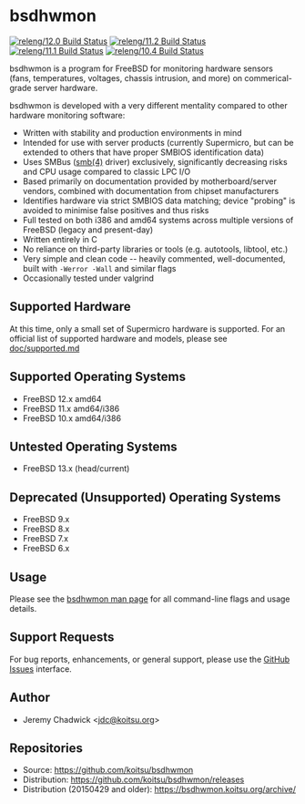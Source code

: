 # bsdhwmon

[![releng/12.0 Build Status](https://api.cirrus-ci.com/github/koitsu/bsdhwmon.svg?task=releng_12_0)](https://cirrus-ci.com/github/koitsu/bsdhwmon)
[![releng/11.2 Build Status](https://api.cirrus-ci.com/github/koitsu/bsdhwmon.svg?task=releng_11_2)](https://cirrus-ci.com/github/koitsu/bsdhwmon)
[![releng/11.1 Build Status](https://api.cirrus-ci.com/github/koitsu/bsdhwmon.svg?task=releng_11_1)](https://cirrus-ci.com/github/koitsu/bsdhwmon)
[![releng/10.4 Build Status](https://api.cirrus-ci.com/github/koitsu/bsdhwmon.svg?task=releng_10_4)](https://cirrus-ci.com/github/koitsu/bsdhwmon)

bsdhwmon is a program for FreeBSD for monitoring hardware sensors (fans, temperatures, voltages, chassis intrusion, and more) on commerical-grade server hardware.

bsdhwmon is developed with a very different mentality compared to other hardware monitoring software:

* Written with stability and production environments in mind
* Intended for use with server products (currently Supermicro, but can be extended to others that have proper SMBIOS identification data)
* Uses SMBus ([smb(4)](https://www.freebsd.org/cgi/man.cgi?query=smb&apropos=0&sektion=0&manpath=FreeBSD+11.1-stable&arch=default&format=html) driver) exclusively, significantly decreasing risks and CPU usage compared to classic LPC I/O
* Based primarily on documentation provided by motherboard/server vendors, combined with documentation from chipset manufacturers
* Identifies hardware via strict SMBIOS data matching; device "probing" is avoided to minimise false positives and thus risks
* Full tested on both i386 and amd64 systems across multiple versions of FreeBSD (legacy and present-day)
* Written entirely in C
* No reliance on third-party libraries or tools (e.g. autotools, libtool, etc.)
* Very simple and clean code -- heavily commented, well-documented, built with <code>-Werror -Wall</code> and similar flags
* Occasionally tested under valgrind

## Supported Hardware
At this time, only a small set of Supermicro hardware is supported.  For an official list of supported hardware and models, please see [doc/supported.md](/doc/supported.md)

## Supported Operating Systems
* FreeBSD 12.x amd64
* FreeBSD 11.x amd64/i386
* FreeBSD 10.x amd64/i386

## Untested Operating Systems
* FreeBSD 13.x (head/current)

## Deprecated (Unsupported) Operating Systems
* FreeBSD 9.x
* FreeBSD 8.x
* FreeBSD 7.x
* FreeBSD 6.x

## Usage
Please see the [bsdhwmon man page](/bsdhwmon.8.txt) for all command-line flags and usage details.

## Support Requests
For bug reports, enhancements, or general support, please use the [GitHub Issues](https://github.com/koitsu/bsdhwmon/issues) interface.

## Author
* Jeremy Chadwick &lt;jdc@koitsu.org&gt;

## Repositories
* Source: https://github.com/koitsu/bsdhwmon
* Distribution: https://github.com/koitsu/bsdhwmon/releases
* Distribution (20150429 and older): https://bsdhwmon.koitsu.org/archive/

